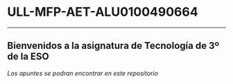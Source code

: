# ULL-MFP-AET-ALU0100490664
___

## Bienvenidos a la asignatura de Tecnología de 3º de la ESO

*Los apuntes se podran encontrar en este repositorio*



